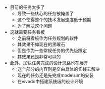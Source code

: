 * 目前的任务太多了
	* 导致一些核心的任务被掩盖了
	* 这个使得整个的技术发展速度低于预期
	* 为了解决这个问题
* 这就需要任务看板
	* 之前将看板作为任务规划的软件
	* 其效果不如现在的黑曜石
	* 但是作为一些常规任务的优先级限定
	* 其效果还是非常可以的
* 此外，加快任务完成的设计思路也在展开
	* 这个部分的内容则是交由具体的实践去解决
	* 现在的任务还是先完成modelsim的安装
	* 在vivado中搭建系统级的设计环境